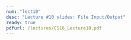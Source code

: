```yaml
---
num: "lect10"
desc: "Lecture #10 slides: File Input/Output"
ready: true
pdfurl: /lectures/CS16_Lecture10.pdf
---
```

